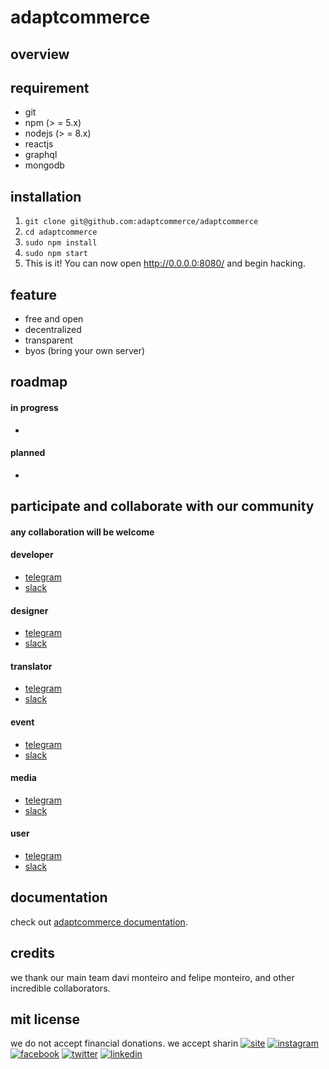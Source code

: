# adaptcommerce

## overview

## requirement

- git
- npm (> = 5.x)
- nodejs (> = 8.x)
- reactjs
- graphql
- mongodb

## installation

1.  `git clone git@github.com:adaptcommerce/adaptcommerce`
2.  `cd adaptcommerce` 
3.  `sudo npm install`
3.  `sudo npm start`
4.   This is it! You can now open http://0.0.0.0:8080/ and begin hacking.

## feature
- free and open
- decentralized
- transparent
- byos (bring your own server)

## roadmap

#### in progress
- 

#### planned
- 

## participate and collaborate with our community

#### any collaboration will be welcome

#### developer
- [telegram](link)
- [slack](link)

#### designer
- [telegram](link)
- [slack](link)

#### translator
- [telegram](link)
- [slack](link)

#### event
- [telegram](link)
- [slack](link)

#### media
- [telegram](link)
- [slack](link)

#### user
- [telegram](link)
- [slack](link)

## documentation
check out [adaptcommerce documentation](link).

## credits
we thank our main team davi monteiro and felipe monteiro, and other incredible collaborators.

## mit license

we do not accept financial donations.
we accept sharin
[![site](link)](link)
[![instagram](link)](link)
[![facebook](link)](link)
[![twitter](link)](link)
[![linkedin](link)](link)
